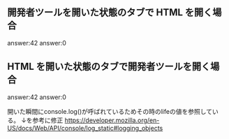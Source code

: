 ## 開発者ツールを開いた状態のタブで HTML を開く場合

answer:42
answer:0

## HTML を開いた状態のタブで開発者ツールを開く場合

answer:42
answer:0

開いた瞬間にconsole.log()が呼ばれているためその時のlifeの値を参照している。
↓を参考に修正
https://developer.mozilla.org/en-US/docs/Web/API/console/log_static#logging_objects
